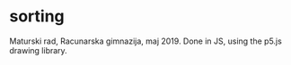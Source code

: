 # sorting
 Maturski rad, Racunarska gimnazija, maj 2019.
 Done in JS, using the p5.js drawing library. 
